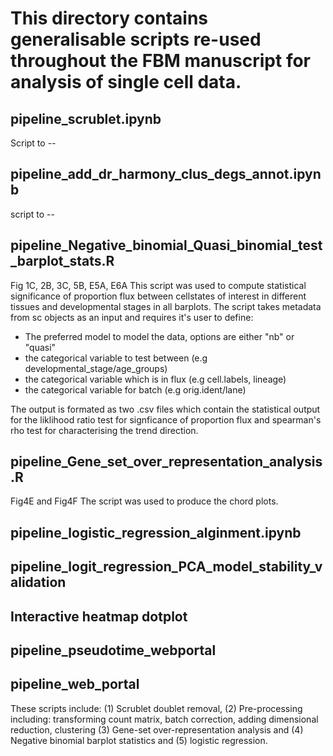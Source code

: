 # This directory contains generalisable scripts re-used throughout the FBM manuscript for analysis of single cell data.

## pipeline_scrublet.ipynb
Script to --

## pipeline_add_dr_harmony_clus_degs_annot.ipynb
script to --

## pipeline_Negative_binomial_Quasi_binomial_test_barplot_stats.R
Fig 1C, 2B, 3C, 5B, E5A, E6A
This script was used to compute statistical significance of proportion flux between cellstates of interest in different tissues and developmental stages in all barplots. 
The script takes metadata from sc objects as an input and requires it's user to define:
- The preferred model to model the data, options are either "nb" or "quasi" 
- the categorical variable to test between (e.g developmental_stage/age_groups)
- the categorical variable which is in flux (e.g cell.labels, lineage)
- the categorical variable for batch (e.g orig.ident/lane)

The output is formated as two .csv files which contain the statistical output for the liklihood ratio test for signficance of proportion flux and spearman's rho test for characterising the trend direction. 

## pipeline_Gene_set_over_representation_analysis.R
Fig4E and Fig4F
The script was used to produce the chord plots.


## pipeline_logistic_regression_alginment.ipynb

## pipeline_logit_regression_PCA_model_stability_validation

## Interactive heatmap dotplot

## pipeline_pseudotime_webportal

## pipeline_web_portal

These scripts include: (1) Scrublet doublet removal, (2) Pre-processing including: transforming count matrix, batch correction, adding dimensional reduction, clustering (3) Gene-set over-representation analysis and (4) Negative binomial barplot statistics and (5) logistic regression.
